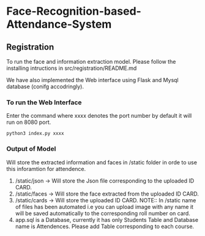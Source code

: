 # Face-Recognition-based-Attendance-System

## Registration

To run the face and information extraction model. Please follow the installing intructions in src/registration/README.md 

We have also implemented the Web interface using Flask and Mysql database (conifg accodringly).
### To run the Web Interface
Enter the command where xxxx denotes the port number by default it will run on 8080 port.
```
python3 index.py xxxx
```
### Output of Model
Will store the extracted information and faces in /static folder in orde to use this inforamtion for attendence.
1. /static/json  -> Will store the Json file corresponding to the uploaded ID CARD.
2. /static/faces -> Will store the face extracted from the uploaded ID CARD.
3. /static/cards -> Will store the uploaded ID CARD.
NOTE:: In /static name of files has been automated i.e you can upload image with any name it will be saved automatically to the corresponding roll number on card.
4. app.sql is a Database, currently it has only Students Table and Database name is Attendences. Please add Table corresponding to each course.

